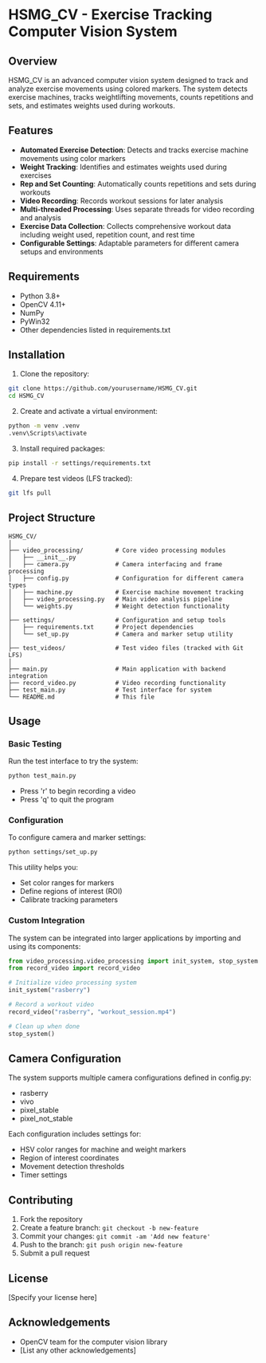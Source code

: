 # HSMG_CV - Exercise Tracking Computer Vision System

## Overview

HSMG_CV is an advanced computer vision system designed to track and analyze exercise movements using colored markers. The system detects exercise machines, tracks weightlifting movements, counts repetitions and sets, and estimates weights used during workouts.

## Features

- **Automated Exercise Detection**: Detects and tracks exercise machine movements using color markers
- **Weight Tracking**: Identifies and estimates weights used during exercises
- **Rep and Set Counting**: Automatically counts repetitions and sets during workouts
- **Video Recording**: Records workout sessions for later analysis
- **Multi-threaded Processing**: Uses separate threads for video recording and analysis
- **Exercise Data Collection**: Collects comprehensive workout data including weight used, repetition count, and rest time
- **Configurable Settings**: Adaptable parameters for different camera setups and environments

## Requirements

- Python 3.8+
- OpenCV 4.11+
- NumPy
- PyWin32
- Other dependencies listed in requirements.txt

## Installation

1. Clone the repository:
```bash
git clone https://github.com/yourusername/HSMG_CV.git
cd HSMG_CV
```

2. Create and activate a virtual environment:
```bash
python -m venv .venv
.venv\Scripts\activate
```

3. Install required packages:
```bash
pip install -r settings/requirements.txt
```

4. Prepare test videos (LFS tracked):
```bash
git lfs pull
```

## Project Structure

```
HSMG_CV/
│
├── video_processing/         # Core video processing modules
│   ├── __init__.py           
│   ├── camera.py             # Camera interfacing and frame processing
│   ├── config.py             # Configuration for different camera types
│   ├── machine.py            # Exercise machine movement tracking
│   ├── video_processing.py   # Main video analysis pipeline
│   └── weights.py            # Weight detection functionality
│
├── settings/                 # Configuration and setup tools
│   ├── requirements.txt      # Project dependencies
│   └── set_up.py             # Camera and marker setup utility
│
├── test_videos/              # Test video files (tracked with Git LFS)
│
├── main.py                   # Main application with backend integration
├── record_video.py           # Video recording functionality
├── test_main.py              # Test interface for system
└── README.md                 # This file
```

## Usage

### Basic Testing

Run the test interface to try the system:

```bash
python test_main.py
```

- Press 'r' to begin recording a video
- Press 'q' to quit the program

### Configuration

To configure camera and marker settings:

```bash
python settings/set_up.py
```

This utility helps you:
- Set color ranges for markers
- Define regions of interest (ROI)
- Calibrate tracking parameters

### Custom Integration

The system can be integrated into larger applications by importing and using its components:

```python
from video_processing.video_processing import init_system, stop_system
from record_video import record_video

# Initialize video processing system
init_system("rasberry")

# Record a workout video
record_video("rasberry", "workout_session.mp4")

# Clean up when done
stop_system()
```

## Camera Configuration

The system supports multiple camera configurations defined in config.py:
- rasberry
- vivo
- pixel_stable
- pixel_not_stable

Each configuration includes settings for:
- HSV color ranges for machine and weight markers
- Region of interest coordinates
- Movement detection thresholds
- Timer settings

## Contributing

1. Fork the repository
2. Create a feature branch: `git checkout -b new-feature`
3. Commit your changes: `git commit -am 'Add new feature'`
4. Push to the branch: `git push origin new-feature`
5. Submit a pull request

## License

[Specify your license here]

## Acknowledgements

- OpenCV team for the computer vision library
- [List any other acknowledgements]